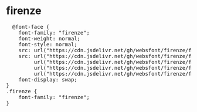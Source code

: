 # firenze

<pre>
  @font-face {
    font-family: "firenze";
    font-weight: normal;
    font-style: normal;
    src: url("https://cdn.jsdelivr.net/gh/websfont/firenze/firenze.eot");
    src: url("https://cdn.jsdelivr.net/gh/websfont/firenze/firenze.eot?#iefix") format("embedded-opentype"),
         url("https://cdn.jsdelivr.net/gh/websfont/firenze/firenze.woff2") format("woff2"),
         url("https://cdn.jsdelivr.net/gh/websfont/firenze/firenze.woff") format("woff"),
         url("https://cdn.jsdelivr.net/gh/websfont/firenze/firenze.ttf") format("truetype");
    font-display: swap;
}
.firenze {
    font-family: "firenze";
}
</pre>
